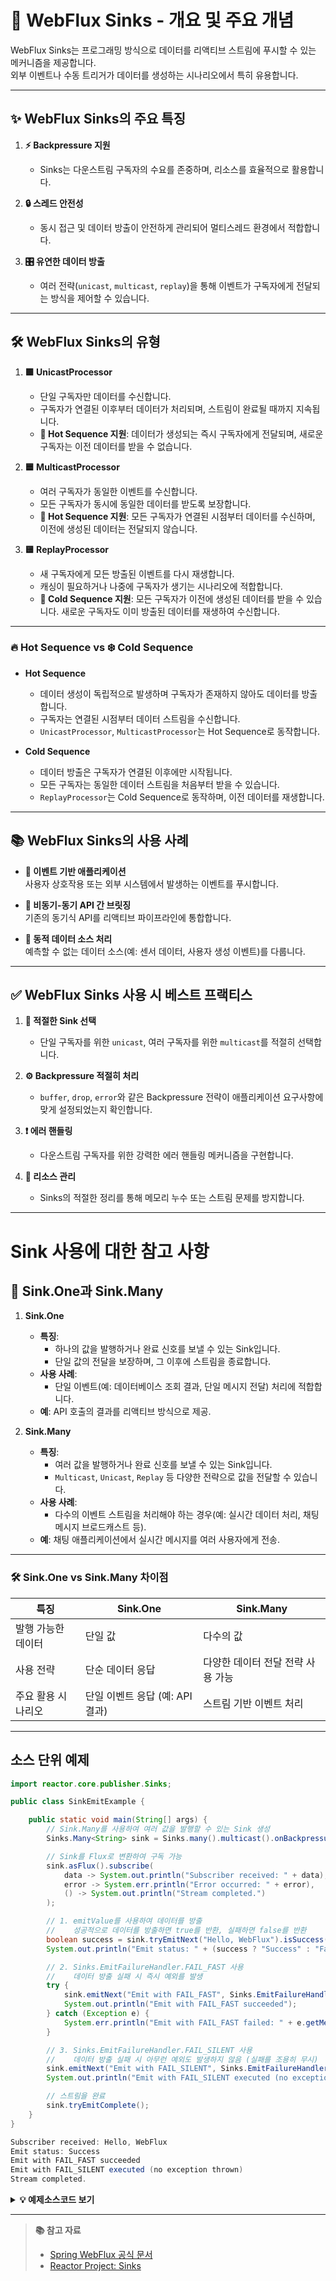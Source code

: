# 🌟 WebFlux Sinks - 개요 및 주요 개념

WebFlux Sinks는 프로그래밍 방식으로 데이터를 리액티브 스트림에 푸시할 수 있는 메커니즘을 제공합니다.  
외부 이벤트나 수동 트리거가 데이터를 생성하는 시나리오에서 특히 유용합니다.

---

## ✨ WebFlux Sinks의 주요 특징

1. **⚡ Backpressure 지원**  
   - Sinks는 다운스트림 구독자의 수요를 존중하며, 리소스를 효율적으로 활용합니다.

2. **🔒 스레드 안전성**  
   - 동시 접근 및 데이터 방출이 안전하게 관리되어 멀티스레드 환경에서 적합합니다.

3. **🎛️ 유연한 데이터 방출**  
   - 여러 전략(`unicast`, `multicast`, `replay`)을 통해 이벤트가 구독자에게 전달되는 방식을 제어할 수 있습니다.

---

## 🛠️ WebFlux Sinks의 유형

1. **🟩 UnicastProcessor**  
   - 단일 구독자만 데이터를 수신합니다.  
   - 구독자가 연결된 이후부터 데이터가 처리되며, 스트림이 완료될 때까지 지속됩니다.  
   - **🔷 Hot Sequence 지원**: 데이터가 생성되는 즉시 구독자에게 전달되며, 새로운 구독자는 이전 데이터를 받을 수 없습니다.

2. **🟦 MulticastProcessor**  
   - 여러 구독자가 동일한 이벤트를 수신합니다.  
   - 모든 구독자가 동시에 동일한 데이터를 받도록 보장합니다.  
   - **🔷 Hot Sequence 지원**: 모든 구독자가 연결된 시점부터 데이터를 수신하며, 이전에 생성된 데이터는 전달되지 않습니다.

3. **🟨 ReplayProcessor**  
   - 새 구독자에게 모든 방출된 이벤트를 다시 재생합니다.  
   - 캐싱이 필요하거나 나중에 구독자가 생기는 시나리오에 적합합니다.  
   - **🔷 Cold Sequence 지원**: 모든 구독자가 이전에 생성된 데이터를 받을 수 있습니다. 새로운 구독자도 이미 방출된 데이터를 재생하여 수신합니다.

---

### 🔥 Hot Sequence vs ❄️ Cold Sequence

- **Hot Sequence**  
  - 데이터 생성이 독립적으로 발생하며 구독자가 존재하지 않아도 데이터를 방출합니다.  
  - 구독자는 연결된 시점부터 데이터 스트림을 수신합니다.  
  - `UnicastProcessor`, `MulticastProcessor`는 Hot Sequence로 동작합니다.

- **Cold Sequence**  
  - 데이터 방출은 구독자가 연결된 이후에만 시작됩니다.  
  - 모든 구독자는 동일한 데이터 스트림을 처음부터 받을 수 있습니다.  
  - `ReplayProcessor`는 Cold Sequence로 동작하며, 이전 데이터를 재생합니다.


---

## 📚 WebFlux Sinks의 사용 사례

- **🚀 이벤트 기반 애플리케이션**  
  사용자 상호작용 또는 외부 시스템에서 발생하는 이벤트를 푸시합니다.

- **🌉 비동기-동기 API 간 브릿징**  
  기존의 동기식 API를 리액티브 파이프라인에 통합합니다.

- **🔄 동적 데이터 소스 처리**  
  예측할 수 없는 데이터 소스(예: 센서 데이터, 사용자 생성 이벤트)를 다룹니다.

---

## ✅ WebFlux Sinks 사용 시 베스트 프랙티스

1. **📌 적절한 Sink 선택**  
   - 단일 구독자를 위한 `unicast`, 여러 구독자를 위한 `multicast`를 적절히 선택합니다.

2. **⚙️ Backpressure 적절히 처리**  
   - `buffer`, `drop`, `error`와 같은 Backpressure 전략이 애플리케이션 요구사항에 맞게 설정되었는지 확인합니다.

3. **❗ 에러 핸들링**  
   - 다운스트림 구독자를 위한 강력한 에러 핸들링 메커니즘을 구현합니다.

4. **🧹 리소스 관리**  
   - Sinks의 적절한 정리를 통해 메모리 누수 또는 스트림 문제를 방지합니다.

---
# Sink 사용에 대한 참고 사항
## 🎯 Sink.One과 Sink.Many

1. **Sink.One**  
   - **특징**:  
     - 하나의 값을 발행하거나 완료 신호를 보낼 수 있는 Sink입니다.
     - 단일 값의 전달을 보장하며, 그 이후에 스트림을 종료합니다.  
   - **사용 사례**:  
     - 단일 이벤트(예: 데이터베이스 조회 결과, 단일 메시지 전달) 처리에 적합합니다.  
   - **예**: API 호출의 결과를 리액티브 방식으로 제공.

2. **Sink.Many**  
   - **특징**:  
     - 여러 값을 발행하거나 완료 신호를 보낼 수 있는 Sink입니다.
     - `Multicast`, `Unicast`, `Replay` 등 다양한 전략으로 값을 전달할 수 있습니다.  
   - **사용 사례**:  
     - 다수의 이벤트 스트림을 처리해야 하는 경우(예: 실시간 데이터 처리, 채팅 메시지 브로드캐스트 등).  
   - **예**: 채팅 애플리케이션에서 실시간 메시지를 여러 사용자에게 전송.

---

### 🛠️ Sink.One vs Sink.Many 차이점

| 특징               | Sink.One                         | Sink.Many                          |
|--------------------|----------------------------------|------------------------------------|
| 발행 가능한 데이터 | 단일 값                          | 다수의 값                          |
| 사용 전략          | 단순 데이터 응답                 | 다양한 데이터 전달 전략 사용 가능  |
| 주요 활용 시나리오 | 단일 이벤트 응답 (예: API 결과)   | 스트림 기반 이벤트 처리            |

--- 

## 소스 단위 예제
```java
import reactor.core.publisher.Sinks;

public class SinkEmitExample {

    public static void main(String[] args) {
        // Sink.Many를 사용하여 여러 값을 발행할 수 있는 Sink 생성
        Sinks.Many<String> sink = Sinks.many().multicast().onBackpressureBuffer();

        // Sink를 Flux로 변환하여 구독 가능
        sink.asFlux().subscribe(
            data -> System.out.println("Subscriber received: " + data),  // 데이터 수신 시 처리
            error -> System.err.println("Error occurred: " + error),     // 에러 발생 시 처리
            () -> System.out.println("Stream completed.")                // 스트림 종료 시 처리
        );

        // 1. emitValue를 사용하여 데이터를 방출
        //    성공적으로 데이터를 방출하면 true를 반환, 실패하면 false를 반환
        boolean success = sink.tryEmitNext("Hello, WebFlux").isSuccess();
        System.out.println("Emit status: " + (success ? "Success" : "Failure"));

        // 2. Sinks.EmitFailureHandler.FAIL_FAST 사용
        //    데이터 방출 실패 시 즉시 예외를 발생
        try {
            sink.emitNext("Emit with FAIL_FAST", Sinks.EmitFailureHandler.FAIL_FAST);
            System.out.println("Emit with FAIL_FAST succeeded");
        } catch (Exception e) {
            System.err.println("Emit with FAIL_FAST failed: " + e.getMessage());
        }

        // 3. Sinks.EmitFailureHandler.FAIL_SILENT 사용
        //    데이터 방출 실패 시 아무런 예외도 발생하지 않음 (실패를 조용히 무시)
        sink.emitNext("Emit with FAIL_SILENT", Sinks.EmitFailureHandler.FAIL_SILENT);
        System.out.println("Emit with FAIL_SILENT executed (no exception thrown)");

        // 스트림을 완료
        sink.tryEmitComplete();
    }
}
```

```java
Subscriber received: Hello, WebFlux
Emit status: Success
Emit with FAIL_FAST succeeded
Emit with FAIL_SILENT executed (no exception thrown)
Stream completed.
```
<details>
<summary style="font-weight: bold;">💡 예제소스코드 보기</summary>

- <a href="/example_code/src/main/java/com/reactor/reactor_pracitce/sinks/SinkOneExample01.java">SinkOneExample01.java</a>  
- <a href="/example_code/src/main/java/com/reactor/reactor_pracitce/sinks/SinkOneExample02.java">SinkOneExample02.java</a>  
- <a href="/example_code/src/main/java/com/reactor/reactor_pracitce/sinks/SinkManyExample01.java">SinkManyExample01.java</a>  
- <a href="/example_code/src/main/java/com/reactor/reactor_pracitce/sinks/SinkManyExample02.java">SinkManyExample02.java</a>  
- <a href="/example_code/src/main/java/com/reactor/reactor_pracitce/sinks/SinkManyExample03.java">SinkManyExample03.java</a>  
- <a href="/example_code/src/main/java/com/reactor/reactor_pracitce/sinks/SinkManyExample04.java">SinkManyExample04.java</a>  
- <a href="/example_code/src/main/java/com/reactor/reactor_pracitce/sinks/SinkManyExample05.java">SinkManyExample05.java</a>  

</details>

---

>**📚 참고 자료**  
>
> - [Spring WebFlux 공식 문서](https://docs.spring.io/spring-framework/docs/current/reference/html/web-reactive.html)  
> - [Reactor Project: Sinks](https://projectreactor.io/docs/core/release/reference/#sinks)

